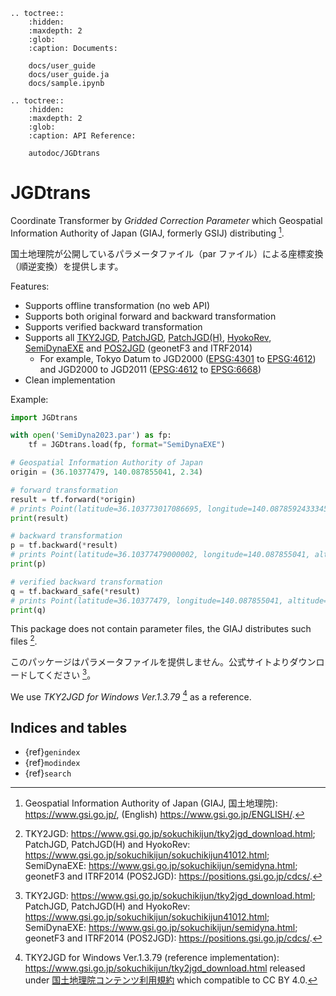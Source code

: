 ```{eval-rst}
.. toctree::
    :hidden:
    :maxdepth: 2
    :glob:
    :caption: Documents:
    
    docs/user_guide
    docs/user_guide.ja
    docs/sample.ipynb
```

```{eval-rst}
.. toctree::
    :hidden:
    :maxdepth: 2
    :glob:
    :caption: API Reference:
    
    autodoc/JGDtrans
```

# JGDtrans

Coordinate Transformer by _Gridded Correction Parameter_
which Geospatial Information Authority of Japan (GIAJ, formerly GSIJ) distributing [^1].

国土地理院が公開しているパラメータファイル（par ファイル）による座標変換（順逆変換）を提供します。

Features:

- Supports offline transformation (no web API)
- Supports both original forward and backward transformation
- Supports verified backward transformation
- Supports all [TKY2JGD], [PatchJGD], [PatchJGD(H)], [HyokoRev], [SemiDynaEXE]
  and [POS2JGD] (geonetF3 and ITRF2014)
  - For example, Tokyo Datum to JGD2000 ([EPSG:4301] to [EPSG:4612])
    and JGD2000 to JGD2011 ([EPSG:4612] to [EPSG:6668])
- Clean implementation

Example:

```python
import JGDtrans

with open('SemiDyna2023.par') as fp:
    tf = JGDtrans.load(fp, format="SemiDynaEXE")

# Geospatial Information Authority of Japan
origin = (36.10377479, 140.087855041, 2.34)

# forward transformation
result = tf.forward(*origin)
# prints Point(latitude=36.103773017086695, longitude=140.08785924333452, altitude=2.4363138578103)
print(result)

# backward transformation
p = tf.backward(*result)
# prints Point(latitude=36.10377479000002, longitude=140.087855041, altitude=2.339999999578243)
print(p)

# verified backward transformation
q = tf.backward_safe(*result)
# prints Point(latitude=36.10377479, longitude=140.087855041, altitude=2.3399999999970085)
print(q)
```

This package does not contain parameter files, the GIAJ distributes such files [^2].

このパッケージはパラメータファイルを提供しません。公式サイトよりダウンロードしてください [^2]。

We use _TKY2JGD for Windows Ver.1.3.79_ [^3] as a reference.

[TKY2JGD]: https://www.gsi.go.jp/sokuchikijun/tky2jgd.html
[PatchJGD]: https://vldb.gsi.go.jp/sokuchi/surveycalc/patchjgd/index.html
[PatchJGD(H)]: https://vldb.gsi.go.jp/sokuchi/surveycalc/patchjgd_h/index.html
[HyokoRev]: https://vldb.gsi.go.jp/sokuchi/surveycalc/hyokorev/hyokorev.html
[SemiDynaEXE]: https://vldb.gsi.go.jp/sokuchi/surveycalc/semidyna/web/index.html
[POS2JGD]: https://positions.gsi.go.jp/cdcs

[EPSG:4301]: https://epsg.io/4301
[EPSG:4612]: https://epsg.io/4612
[EPSG:6668]: https://epsg.io/6668

[^1]: Geospatial Information Authority of Japan (GIAJ, 国土地理院): <https://www.gsi.go.jp/>,
      (English) <https://www.gsi.go.jp/ENGLISH/>.
[^2]: TKY2JGD: <https://www.gsi.go.jp/sokuchikijun/tky2jgd_download.html>;
      PatchJGD, PatchJGD(H) and HyokoRev: <https://www.gsi.go.jp/sokuchikijun/sokuchikijun41012.html>;
      SemiDynaEXE: <https://www.gsi.go.jp/sokuchikijun/semidyna.html>;
      geonetF3 and ITRF2014 (POS2JGD): <https://positions.gsi.go.jp/cdcs/>.
[^3]: TKY2JGD for Windows Ver.1.3.79 (reference implementation):
      <https://www.gsi.go.jp/sokuchikijun/tky2jgd_download.html> 
      released under [国土地理院コンテンツ利用規約](https://www.gsi.go.jp/kikakuchousei/kikakuchousei40182.html)
      which compatible to CC BY 4.0.
[^4]: Rust implementation: <https://github.com/paqira/jgdtrans-rs>.

## Indices and tables

* {ref}`genindex`
* {ref}`modindex`
* {ref}`search`
